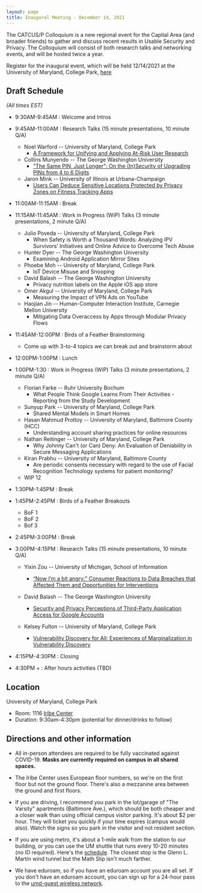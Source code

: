 ```yaml
---
layout: page
title: Inaugural Meeting - December 14, 2021
---
```



The CATCUS/P Colloquium is a new regional event for the Capital Area (and broader friends) to gather and discuss recent results in Usable Security and Privacy. The Colloquium will consist of both research talks and networking events, and will be hosted twice a year.

Register for the inaugural event, which will be held 12/14/2021 at the University of Maryland, College Park, [here](https://go.umd.edu/cactus-f21)

## Draft Schedule

*(All times EST)*

* 9:30AM-9:45AM : Welcome and Intros

* 9:45AM-11:00AM : Research Talks  (15 minute presentations, 10 minute Q/A)
  * Noel Warford -- University of Maryland, College Park
      * <a href="javascript:void(0)" onclick="$('.talk-1').toggle('slow')"> A Framework for Unifying and Applying At-Risk User Research</a>
    <div class="talk-1" style="display:none">
    <ul><ul>
      <li> Abstract </li>
      <ul><li>At-risk users experience elevated digital security, privacy, and safety threats because of who they are, what they do, where they live, or who they are with. In this systematization work, we present a framework for reasoning about at-risk users based on a wide-ranging meta-analysis of 85 papers. Across the diverse populations that we examined (e.g. children, activists, women in developing regions), we identified 10 unifying contextual risk factors -- such as oppression or stigmatization or access to a sensitive resource -- which augment or amplify digital-safety threats and their resulting harms.We also identified technical and non-technical practices that at-risk users adopt to attempt to protect themselves from digital-safety threats. We use this framework to discuss barriers that limit at-risk users' ability or willingness to take protective actions. We believe that the security, privacy, and human-computer interaction research and practitioner communities can use our framework to identify and shape research investments to benefit at-risk users, and to guide technology design to better support at-risk users.</li></ul>
      <li> Publication Info </li>
      <ul>
          <li><em>Work in progress submission</em> </li>
    </ul></ul></ul>
    </div>
  * Collins Munyendo -- The George Washington University
    * <a href="javascript:void(0)" onclick="$('.talk-2').toggle('slow')">"The Same PIN, Just Longer": On the (In)Security of Upgrading PINs from 4 to 6 Digits<a>  
    <div class="talk-2" style="display:none">
    <ul><ul>
      <li> Abstract </li>
      <ul><li>With the goal of improving security, companies like Apple have moved from requiring 4-digit PINs to requiring 6-digit PINs in contexts like smartphone unlocking. Users with an existing 4-digit PIN thus must “upgrade” to a 6-digit PIN for the same device or account. In an online user study (n=1,017), we explore the security of such upgrades. Participants used their own smartphone to first select a 4-digit PIN. They were then directed to select a 6-digit PIN with one of five randomly assigned justifications. In an online attack that guesses a small number of common PINs (10–30), we observe only small differences between the security of 4-digit and 6-digit PINs, confirming prior results. However, we are the first to also model targeted attacks for PIN upgrades. We find that attackers who know a user’s previous 4-digit PIN perform significantly better at guessing their 6-digit PIN in only a few guesses using basic heuristics (e.g., appending digits to the 4-digit PIN). Participants who selected a 6-digit PIN when given a “device upgrade” justification selected 6-digit PINs that were the easiest to guess in a targeted attack, with the attacker successfully guessing over 25% of the PINs in just 10 attempts and more than 30% in 30 attempts. There does not appear to be much security benefit to 6-digit PINs over 4- digit PINs against either targeted or untargeted online attacks. These results suggest that forced “upgrades” from 4-digit to 6-digit PINs may be unnecessary and potentially harmful, similar to the disadvantages of password expiration policies.</li></ul>
      <li> Publication Info </li>
      <ul>
          <li><em>In submission</em> with Collins W. Munyendo, Philipp Markert, Alexandra Nisenoff, Miles Grant, Elena Korkes, Blase Ur, Adam J. Aviv</li>
    </ul></ul></ul>
    </div>
  * Jaron Mink -- University of Illinois at Urbana-Champaign
    * <a href="javascript:void(0)" onclick="$('.talk-3').toggle('slow')">Users Can Deduce Sensitive Locations Protected by Privacy Zones on Fitness Tracking Apps<a>  
    <div class="talk-3" style="display:none">
    <ul><ul>
      <li> Abstract </li>
      <ul><li>Fitness-tracking applications allow athletes to share their exercises online, but sharing mobility data creates privacy risks. We present an online user study (n=603) that investigates privacy concerns of fitness-tracking users and evaluates the efficacy of "Privacy Zones" -- a feature that conceals portions of exercise routes that fall within a specified radius of user-designated sensitive locations. Participants were asked about their fitness-tracking privacy behaviors, completed an interactive task in which they attempted to deduce hidden locations protected by a privacy zone, and then answered further questions about fitness privacy. We found that participants successfully inferred protected locations; for the most common privacy zone size, 68% of guesses falling within 50 meters when participants were shown just 3 activities. Further, we found that participants that viewed 3 activities were more confident about their success. Combined, these results indicate that users' privacy-sensitive locations are at risk even when using a privacy zone.</li></ul>
      <li> Publication Info </li>
      <ul>
          <li>To appear at CHI 2022 with Amand Rose Yuile, Uma Pal, Adam J. Aviv and Adam Bates</li>
    </ul></ul></ul>
    </div>


* 11:00AM-11:15AM : Break


* 11:15AM-11:45AM : Work in Progress (WiP) Talks (3 minute presentations, 2 minute Q/A)
  * Julio Poveda -- University of Maryland, College Park
    * When Safety is Worth a Thousand Words: Analyzing IPV Survivors’ Initiatives and Online Advice to Overcome Tech Abuse
  * Hunter Dyer -- The George Washington University
    * Examining Android Application Mirror Sites
  * Phoebe Moh -- University of Maryland, College Park
    * IoT Device Misuse and Snooping
  * David Balash -- The George Washington University
    * Privacy nutrition labels on the Apple iOS app store
  * Omer Akgul -- University of Maryland, College Park
    * Measuring the Impact of VPN Ads on YouTube
  * Haojian Jin -- Human-Computer Interaction Institute, Carnegie Mellon University
    * Mitigating Data Overaccess by Apps through Modular Privacy Flows 

* 11:45AM-12:00PM : Birds of a Feather Brainstorming
  * Come up with 3-to-4 topics we can break out and brainstorm about


* 12:00PM-1:00PM : Lunch


* 1:00PM-1:30 : Work in Progress (WiP) Talks (3 minute presentations, 2 minute Q/A)
  * Florian Farke --  Ruhr University Bochum
    * What People Think Google Learns From Their Activities - Reporting from the Study Development
  * Sunyup Park -- University of Maryland, College Park
    * Shared Mental Models in Smart Homes
  * Hasan Mahmud Prottoy -- University of Maryland, Baltimore County (HCC)
    * Understanding account sharing practices for online resources
  * Nathan Reitinger -- University of Maryland, College Park
    * Why Johnny Can't (or Can) Deny: An Evaluation of Deniability in Secure Messaging Applications
  * Kiran Prabhu -- University of Maryland, Baltimore County
    * Are periodic consents necessary with regard to the use of Facial Recognition Technology systems for patient monitoring?
  * WIP 12

* 1:30PM-1:45PM : Break

* 1:45PM-2:45PM : Birds of a Feather Breakouts
  * BoF 1
  * BoF 2
  * Bof 3

* 2:45PM-3:00PM : Break

* 3:00PM-4:15PM : Research Talks (15 minute presentations, 10 minute Q/A)
  * Yixin Zou -- University of Michigan, School of Information
    * <a href="javascript:void(0)" onclick="$('.talk-4').toggle('slow')">“Now I’m a bit angry:” Consumer Reactions to Data Breaches that Affected Them and Opportunities for Interventions<a>  
    <div class="talk-4" style="display:none">
    <ul><ul>
      <li> Abstract </li>
      <ul><li>Data breaches are putting millions of U.S. consumers at risk of identity theft, phishing attacks, and financial harm. We provide novel insights into individuals’ awareness and reactions to specific breaches affecting them through an online study (n=413), in which we showed each participant up to three data breaches that had exposed their email addresses and other personal information. Overall, 73% of participants were affected by at least one breach, 5.36 breaches on average. Nonetheless, participants were unaware of 74% of those breaches that affected them. While some reported intentions to take action following the breach, most believed the breach would not harm them. Based on our findings, we discuss opportunities to better support consumers in reacting to breaches through more effective notifications and protection tools, as well as stronger regulation to hold breached organizations accountable. In ongoing work, we are investigating to what extent participants follow through reported intention to take action and factors that impede action. We are also conducting an online experiment to evaluate the feasibility of using Protection Motivation Theory—i.e., explaining threats of a breach and coping process—to better motivate affected consumers to take action.</li></ul>
      <li> Publication Info </li>
      <ul>
          <li>Peter Mayer, Yixin Zou, Florian Schaub, and Adam J. Aviv. <a href="https://www.usenix.org/conference/usenixsecurity21/presentation/mayer">"Now I'm a bit angry:" Individuals' Awareness, Perception, and Responses to Data Breaches that Affected Them</a>. 30th USENIX Security Symposium (USENIX Security 21). USENIX Association. Aug 2021. </li>
    </ul></ul></ul>
    </div>
    
  * David Balash -- The George Washington University
    * <a href="javascript:void(0)" onclick="$('.talk-5').toggle('slow')"> Security and Privacy Perceptions of Third-Party Application Access for Google Accounts <a>  
    <div class="talk-5" style="display:none">
    <ul><ul>
      <li> Abstract </li>
      <ul><li>Online services like Google provide a variety of application programming interfaces (APIs).These online APIs enable authenticated third-party services and applications (apps) to access a user's account data for tasks such as single sign-on (SSO), calendar integration, and sending email on behalf of the user, among others. Despite their prevalence, API access could pose significant privacy and security risks, where a third-party could have unexpected privileges to a user's account. To gauge users' perceptions and concerns regarding third-party apps that integrate with online APIs, we performed a multi-part online survey of Google users. First, we asked n=432 participants to recall if and when they allowed third-party access to their Google account: 89% recalled using at least one SSO and 52% remembered at least one third-party app. In the second survey, we re-recruited n=214 participants to ask about specific apps and SSOs they've authorized on their own Google accounts. We collected in-the-wild data about users' actual SSOs and authorized apps: 86% used Google SSO on at least one service, and 67% had at least one third-party app authorized. After examining their apps and SSOs, participants expressed the most concern about access to personal information like email addresses and other publicly shared info. However, participants were less concerned with broader---and perhaps more invasive---access to calendars, emails, or cloud storage (as needed by third-party apps). This discrepancy may be due in part to trust transference to apps that integrate with Google, forming an implied partnership. Our results suggest opportunities for design improvements to the current third-party management tools offered by Google; for example, tracking recent access, automatically revoking access due to app disuse, and providing permission controls.</li></ul>
      <li> Publication Info </li>
      <ul>
          <li>David G. Balash, Xiaoyuan (Owen) Wu, Miles Grant, Irwin Reyes, and Adam J. Aviv. <a href="https://www.usenix.org/conference/usenixsecurity22/presentation/balash">Security and Privacy Perceptions of Third-Party Application Access for Google Accounts</a>. 31st USENIX Security Symposium (USENIX Security 22). Aug 2022. </li>
    </ul></ul></ul>
    </div>
  * Kelsey Fulton -- University of Maryland, College Park
    * <a href="javascript:void(0)" onclick="$('.talk-6').toggle('slow')"> Vulnerability Discovery for All: Experiences of Marginalization in Vulnerability Discovery</a>
    <div class="talk-6" style="display:none">
    <ul><ul>
      <li> Abstract </li>
      <ul><li>Vulnerability discovery is an essential aspect of software security. Currently, the demand for security experts significantly exceeds the available vulnerability discovery workforce. Further, the existing vulnerability discovery workforce is highly homogeneous, dominated by white and Asian men. As such, one promising avenue for increasing the capacity of the vulnerability discovery community is through recruitment and retention from a broader population. Although significant prior research has explored the challenges of equity and inclusion in computing broadly, the competitive and frequently self-taught nature of vulnerability discovery work may create new variations on these challenges. This paper reports on a semi-structured interview study (N = 16) investigating how people from marginalized populations come to participate in vulnerability discovery, whether they feel welcomed by the vulnerability discovery community, and what challenges they face when joining the vulnerability discovery community. We find that members of marginalized populations face some unique challenges, while other challenges common in vulnerability discovery are exacerbated by marginalization.</li></ul>
      <li> In Submission</li>
      <ul>
          <li>with, Samantha Katcher, Kevin Song, Daniel Votipka, Marshini Chetty, Michelle Mazurek, and Chloé Messdaghi.</li>
    </ul></ul></ul>
    </div>

* 4:15PM-4:30PM : Closing

* 4:30PM + : After hours activities (TBD)

## Location

University of Maryland, College Park
  * Room: 1116 [Iribe Center](https://www.google.com/maps/place/Brendan+Iribe+Center+for+Computer+Science+and+Engineering/@38.9890994,-76.9387086,17z/data=!4m12!1m6!3m5!1s0x89b7c7e9e636ed11:0x9aaf14503032f4a!2sBrendan+Iribe+Center+for+Computer+Science+and+Engineering!8m2!3d38.9890953!4d-76.9365146!3m4!1s0x89b7c7e9e636ed11:0x9aaf14503032f4a!8m2!3d38.9890953!4d-76.9365146)
  * Duration: 9:30am-4:30pm (potential for dinner/drinks to follow)

## Directions and other information
  * All in-person attendees are required to be fully vaccinated against COVID-19. **Masks are currently required on campus in all shared spaces.**

  * The Iribe Center uses European floor numbers, so we're on the first floor but not the ground floor. There's also a mezzanine area between the ground and first floors.

  * If you are driving, I recommend you park in the lot/garage of "The Varsity" apartments (Baltimore Ave.), which should be both cheaper and a closer walk than using official campus visitor parking. It's about $2 per hour. They will ticket you quickly if your time expires (campus would also). Watch the signs so you park in the visitor and not resident section.

  * If you are using metro, it's about a 1-mile walk from the station to our building, or you can use the UM shuttle that runs every 10-20 minutes (no ID required). Here's the [schedule](https://transportation.umd.edu/shuttle-um/104/611). The closest stop is the Glenn L. Martin wind tunnel but the Math Slip isn't much farther.

  * We have eduroam, so if you have an eduroam account you are all set. If you don't have an eduroam account, you can sign up for a 24-hour pass to the [umd-guest wireless network](https://itsupport.umd.edu/itsupport?id=kb_article_view&article=KB0012824&sys_kb_id=f098e4dadb533c104cd4f36f29961949&spa=1).
